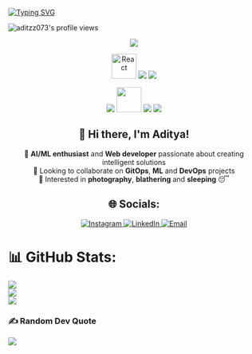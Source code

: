 <a href="https://git.io/typing-svg"><img src="https://readme-typing-svg.demolab.com?font=Fira+Code&weight=350&duration=3000&pause=1000&vCenter=true&random=true&width=300&height=40&lines=I'm+a+Web+Developer;I'm+an+Audiophile;I'm+a+Photographer;I'm+an+AIML+enthusiast" alt="Typing SVG" /></a>

![aditzz073's profile views](https://komarev.com/ghpvc/?username=aditzz073)

<p align="center">
    <img src="https://skillicons.dev/icons?i=python,js,ts,java,go,c,cpp" />
</p>

<p align="center">
    <img src="https://techstack-generator.vercel.app/react-icon.svg" alt="React" width="50" height="50" />
    <img src="https://skillicons.dev/icons?i=nextjs,nodejs,express,flask" />
    <img src="https://skillicons.dev/icons?i=tailwind,firebase,mysql" />
</p>

<p align="center">
    <img src="https://skillicons.dev/icons?i=docker" />
    <img src="https://techstack-generator.vercel.app/kubernetes-icon.svg" width="50" height="50" />
    <img src="https://skillicons.dev/icons?i=jenkins" />
    <img src="https://skillicons.dev/icons?i=git,github,githubactions,linux" />
</p>
<div align="center">

## 👋 **Hi there, I'm Aditya!**

</div>

<div align="center">
  
🔭 **AI/ML enthusiast** and **Web developer** passionate about creating intelligent solutions  
👯 Looking to collaborate on **GitOps**, **ML** and **DevOps** projects  
🌱 Interested in **photography**, **blathering** and **sleeping** 😴  

</div>

<div align="center">

<h2>🌐 Socials:</h2>

<a href="https://instagram.com/adityaaa073">
  <img src="https://img.shields.io/badge/Instagram-%23E4405F.svg?logo=Instagram&logoColor=white" alt="Instagram"/>
</a>
<a href="https://www.linkedin.com/in/aditya-pujer/">
  <img src="https://img.shields.io/badge/LinkedIn-%230077B5.svg?logo=linkedin&logoColor=white" alt="LinkedIn"/>
</a>
<a href="mailto:pujeradi@gmail.com">
  <img src="https://img.shields.io/badge/Email-D14836?logo=gmail&logoColor=white" alt="Email"/>
</a>

</div>

# 📊 GitHub Stats:

![](https://github-readme-stats-adityaaa073s-projects.vercel.app/api?username=aditzz073&theme=onedark&hide_border=false&include_all_commits=false&count_private=true)<br/>
![](https://github-readme-streak-stats.herokuapp.com/?user=aditzz073&theme=onedark&hide_border=false)<br/>
![](https://github-readme-stats.vercel.app/api/top-langs/?username=aditzz073&theme=onedark&hide_border=false&include_all_commits=false&count_private=true&layout=compact)

### ✍️ Random Dev Quote
![](https://quotes-github-readme.vercel.app/api?type=horizontal&theme=gruvbox)
